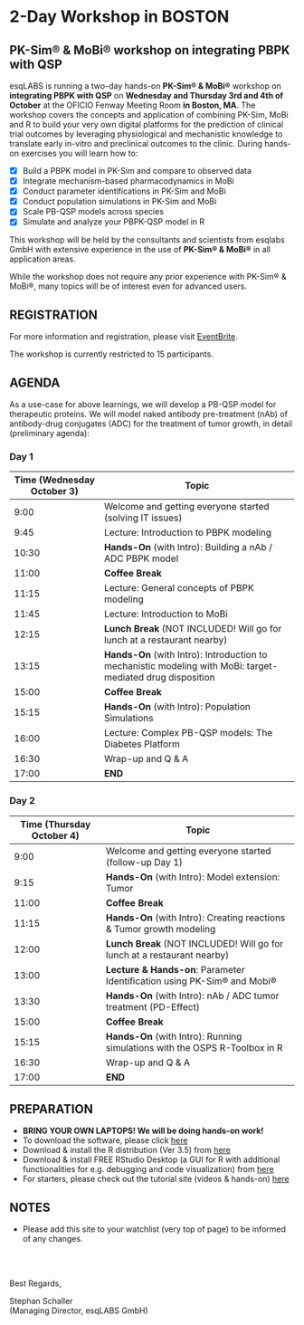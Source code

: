 # 2-Day Workshop in BOSTON

## PK-Sim® &amp; MoBi® workshop on integrating PBPK with QSP 

esqLABS is running a two-day hands-on **PK-Sim® & MoBi®** workshop on **integrating PBPK with QSP** on **Wednesday and Thursday 3rd and 4th of October** at the OFICIO Fenway Meeting Room **in Boston, MA**. The workshop covers the concepts and application of combining PK-Sim, MoBi and R to build your very own digital platforms for the prediction of clinical trial outcomes by leveraging physiological and mechanistic knowledge to translate early in-vitro and preclinical outcomes to the clinic. During hands-on exercises you will learn how to:
- [x] Build a PBPK model in PK-Sim and compare to observed data
- [x] Integrate mechanism-based pharmacodynamics in MoBi
- [x] Conduct parameter identifications in PK-Sim and MoBi
- [x] Conduct population simulations in PK-Sim and MoBi
- [x] Scale PB-QSP models across species
- [x] Simulate and analyze your PBPK-QSP model in R

This workshop will be held by the consultants and scientists from esqlabs GmbH with extensive experience in the use of **PK-Sim® & MoBi®** in all application areas. 

While the workshop does not require any prior experience with PK-Sim® & MoBi®, many topics will be of interest even for advanced users.


## REGISTRATION

For more information and registration, please visit [EventBrite](https://www.eventbrite.com/e/pk-sim-mobi-workshop-on-integrating-pbpk-with-qsp-tickets-46881000334?ref=ebtnebtckt).

The workshop is currently restricted to 15 participants.

## AGENDA

As a use-case for above learnings, we will develop a PB-QSP model for therapeutic proteins. We will model naked antibody pre-treatment (nAb) of antibody-drug conjugates (ADC) for the treatment of tumor growth, in detail (preliminary agenda):

### Day 1

| Time (Wednesday October 3) | Topic |
| ------------- | ------------- |
| 9:00 | Welcome and getting everyone started (solving IT issues) |
| 9:45 | Lecture: Introduction to PBPK modeling|
| 10:30 | **Hands-On** (with Intro): Building a nAb / ADC PBPK model |
| 11:00 | **Coffee Break** |
| 11:15 | Lecture: General concepts of PBPK modeling|
| 11:45 | Lecture: Introduction to MoBi |
| 12:15 | **Lunch Break** (NOT INCLUDED! Will go for lunch at a restaurant nearby)|
| 13:15 | **Hands-On** (with Intro): Introduction to mechanistic modeling with MoBi: target-mediated drug disposition |
| 15:00 | **Coffee Break** |
| 15:15 | **Hands-On** (with Intro): Population Simulations |
| 16:00 | Lecture: Complex PB-QSP models: The Diabetes Platform |
| 16:30 | Wrap-up and Q & A |
| 17:00 | **END** |

### Day 2

| Time (Thursday October 4) | Topic |
| ------------- | ------------- |
| 9:00 | Welcome and getting everyone started (follow-up Day 1) |
| 9:15 | **Hands-On** (with Intro): Model extension: Tumor |
| 11:00 | **Coffee Break** |
| 11:15 | **Hands-On** (with Intro): Creating reactions & Tumor growth modeling|
| 12:00 | **Lunch Break** (NOT INCLUDED! Will go for lunch at a restaurant nearby)|
| 13:00 | **Lecture & Hands-on**: Parameter Identification using PK-Sim® and Mobi® |
| 13:30 | **Hands-On** (with Intro): nAb / ADC tumor treatment (PD-Effect) |
| 15:00 | **Coffee Break** |
| 15:15 | **Hands-On** (with Intro): Running simulations with the OSPS R-Toolbox in R |
| 16:30 | Wrap-up and Q & A |
| 17:00 | **END** |

## PREPARATION

- **BRING YOUR OWN LAPTOPS! We will be doing hands-on work!**
- To download the software, please click [here]( http://setup.open-systems-pharmacology.org )
- Download & install the R distribution (Ver 3.5) from [here](https://cran.r-project.org/bin/windows/base/ )
- Download & install FREE RStudio Desktop (a GUI for R with additional functionalities for e.g. debugging and code visualization) from [here]( https://www.rstudio.com/products/rstudio/download/ )
- For starters, please check out the tutorial site (videos &amp; hands-on) [here](http://www.open-systems-pharmacology.org/#tutorials)

## NOTES

- Please add this site to your watchlist (very top of page) to be informed of any changes.

<br />
<br />

Best Regards,

Stephan Schaller <br />
(Managing Director, esqLABS GmbH)
